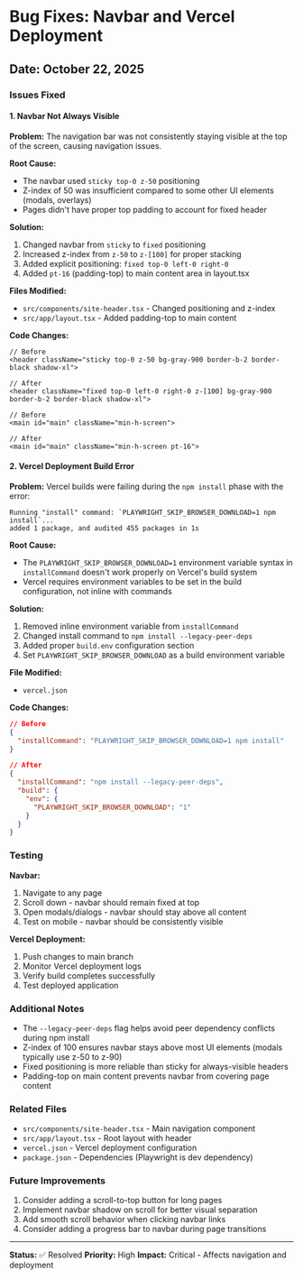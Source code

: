 # Bug Fixes: Navbar and Vercel Deployment

## Date: October 22, 2025

### Issues Fixed

#### 1. Navbar Not Always Visible

**Problem:**
The navigation bar was not consistently staying visible at the top of the screen, causing navigation issues.

**Root Cause:**
- The navbar used `sticky top-0 z-50` positioning
- Z-index of 50 was insufficient compared to some other UI elements (modals, overlays)
- Pages didn't have proper top padding to account for fixed header

**Solution:**
1. Changed navbar from `sticky` to `fixed` positioning
2. Increased z-index from `z-50` to `z-[100]` for proper stacking
3. Added explicit positioning: `fixed top-0 left-0 right-0`
4. Added `pt-16` (padding-top) to main content area in layout.tsx

**Files Modified:**
- `src/components/site-header.tsx` - Changed positioning and z-index
- `src/app/layout.tsx` - Added padding-top to main content

**Code Changes:**
```tsx
// Before
<header className="sticky top-0 z-50 bg-gray-900 border-b-2 border-black shadow-xl">

// After
<header className="fixed top-0 left-0 right-0 z-[100] bg-gray-900 border-b-2 border-black shadow-xl">
```

```tsx
// Before
<main id="main" className="min-h-screen">

// After
<main id="main" className="min-h-screen pt-16">
```

#### 2. Vercel Deployment Build Error

**Problem:**
Vercel builds were failing during the `npm install` phase with the error:
```
Running "install" command: `PLAYWRIGHT_SKIP_BROWSER_DOWNLOAD=1 npm install`...
added 1 package, and audited 455 packages in 1s
```

**Root Cause:**
- The `PLAYWRIGHT_SKIP_BROWSER_DOWNLOAD=1` environment variable syntax in `installCommand` doesn't work properly on Vercel's build system
- Vercel requires environment variables to be set in the build configuration, not inline with commands

**Solution:**
1. Removed inline environment variable from `installCommand`
2. Changed install command to `npm install --legacy-peer-deps`
3. Added proper `build.env` configuration section
4. Set `PLAYWRIGHT_SKIP_BROWSER_DOWNLOAD` as a build environment variable

**File Modified:**
- `vercel.json`

**Code Changes:**
```json
// Before
{
  "installCommand": "PLAYWRIGHT_SKIP_BROWSER_DOWNLOAD=1 npm install"
}

// After
{
  "installCommand": "npm install --legacy-peer-deps",
  "build": {
    "env": {
      "PLAYWRIGHT_SKIP_BROWSER_DOWNLOAD": "1"
    }
  }
}
```

### Testing

**Navbar:**
1. Navigate to any page
2. Scroll down - navbar should remain fixed at top
3. Open modals/dialogs - navbar should stay above all content
4. Test on mobile - navbar should be consistently visible

**Vercel Deployment:**
1. Push changes to main branch
2. Monitor Vercel deployment logs
3. Verify build completes successfully
4. Test deployed application

### Additional Notes

- The `--legacy-peer-deps` flag helps avoid peer dependency conflicts during npm install
- Z-index of 100 ensures navbar stays above most UI elements (modals typically use z-50 to z-90)
- Fixed positioning is more reliable than sticky for always-visible headers
- Padding-top on main content prevents navbar from covering page content

### Related Files

- `src/components/site-header.tsx` - Main navigation component
- `src/app/layout.tsx` - Root layout with header
- `vercel.json` - Vercel deployment configuration
- `package.json` - Dependencies (Playwright is dev dependency)

### Future Improvements

1. Consider adding a scroll-to-top button for long pages
2. Implement navbar shadow on scroll for better visual separation
3. Add smooth scroll behavior when clicking navbar links
4. Consider adding a progress bar to navbar during page transitions

---

**Status:** ✅ Resolved
**Priority:** High
**Impact:** Critical - Affects navigation and deployment
